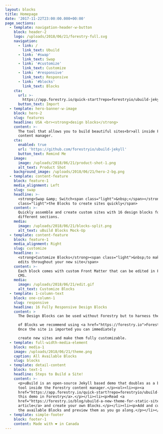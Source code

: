 ```yaml
---
layout: blocks
title: Homepage
date: '2017-11-22T23:00:00.000+00:00'
page_sections:
  - template: navigation-header-w-button
    block: header-2
    logo: /uploads/2018/06/21/forestry-full.svg
    navigation:
      - link: /
        link_text: Ubuild
      - link: '#swap'
        link_text: Swap
      - link: '#customize'
        link_text: Customize
      - link: '#responsive'
        link_text: Responsive
      - link: '#blocks'
        link_text: Blocks
    cta:
      url: >-
        https://app.forestry.io/quick-start?repo=forestryio/ubuild-jekyll&provider=github&engine=jekyll
      button_text: Import
  - template: hero-banner-w-image
    block: hero-2
    slug: features
    headline: USA <br><strong>design blocks</strong>
    content: >-
      The tool that allows you to build beautiful sites<br>all inside Forestry's
      content manager.
    cta:
      enabled: true
      url: 'https://github.com/forestryio/ubuild-jekyll'
      button_text: Remind Me
    image:
      image: /uploads/2018/06/21/product-shot-1.png
      alt_text: Product Shot
    background_image: /uploads/2018/06/21/hero-2-bg.png
  - template: content-feature
    block: feature-1
    media_alignment: Left
    slug: swap
    headline: >-
      <strong>Swap &amp; Switch<span class="light">&nbsp;</span></strong><span
      class="light">the Blocks to create sites quickly</span>
    content: >-
      Quickly assemble and create custom sites with 16 design blocks for seven
      different sections.
    media:
      image: /uploads/2018/06/21/blocks-split.png
      alt_text: uBuild Blocks Mock-Up
  - template: content-feature
    block: feature-1
    media_alignment: Right
    slug: customize
    headline: >-
      <strong>Customize Blocks</strong><span class="light">&nbsp;to make quick
      edits throughout your new site</span>
    content: >-
      Each block comes with custom Front Matter that can be edited in Forestry
      CMS.
    media:
      image: /uploads/2018/06/21/edit.gif
      alt_text: Customize Blocks
  - template: 1-column-text
    block: one-column-1
    slug: responsive
    headline: 16 Fully Responsive Design Blocks
    content: >
      The Design Blocks can be used without Forestry but to harness the power

      of Blocks we recommend using <a href="https://forestry.io">Forestry</a>.
      Once the site is imported you can immediately

      create new sites and make them fully customizable.
  - template: full-width-media-element
    block: media-1
    image: /uploads/2018/06/21/theme.png
    caption: All Available Blocks
    slug: blocks
  - template: detail-content
    block: text-1
    headline: Steps to Build a Site!
    content: >-
      <p>uBuild is an open-source Jekyll based demo that doubles as a builder
      tool inside the Forestry content manager.</p><ol><li><p><a
      href="https://app.forestry.io/quick-start?repo=forestryio/ubuild-jekyll&provider=github&engine=jekyll">Import
      this demo in Forestry</a>.</p></li><li><p>Read <a
      href="https://forestry.io/blog/ubuild-a-new-theme-for-static-sites-using-blocks/">our
      article</a> and create your own Blocks.</p></li><li><p>Add and customize
      the available Blocks and preview them as you go along.</p></li></ol>
  - template: simple-footer
    block: footer-1
    content: Made with ❤︎ in Canada
---
```

